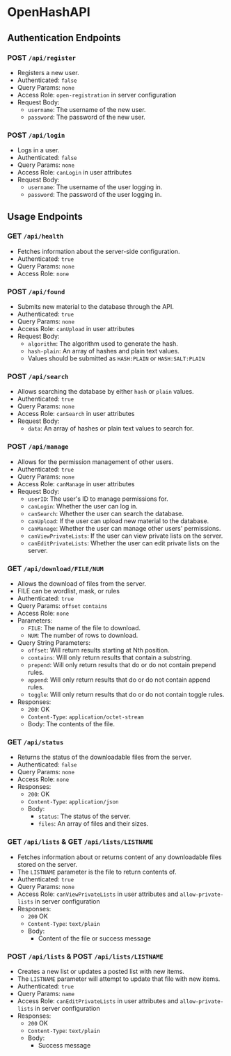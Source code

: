 # OpenHashAPI

## Authentication Endpoints

### POST `/api/register`
- Registers a new user.
- Authenticated: `false`
- Query Params: `none`
- Access Role: `open-registration` in server configuration 
- Request Body:
    * `username`: The username of the new user.
    * `password`: The password of the new user.
### POST `/api/login`
- Logs in a user.
- Authenticated: `false`
- Query Params: `none`
- Access Role: `canLogin` in user attributes 
- Request Body:
    * `username`: The username of the user logging in.
    * `password`: The password of the user logging in.

## Usage Endpoints

### GET `/api/health`
- Fetches information about the server-side configuration.
- Authenticated: `true`
- Query Params: `none`
- Access Role: `none` 
### POST `/api/found`
- Submits new material to the database through the API.
- Authenticated: `true`
- Query Params: `none`
- Access Role: `canUpload` in user attributes 
- Request Body:
    * `algorithm`: The algorithm used to generate the hash.
    * `hash-plain`: An array of hashes and plain text values.
    * Values should be submitted as `HASH:PLAIN` or `HASH:SALT:PLAIN`
### POST `/api/search`
- Allows searching the database by either `hash` or `plain` values.
- Authenticated: `true`
- Query Params: `none`
- Access Role: `canSearch` in user attributes 
- Request Body:
    * `data`: An array of hashes or plain text values to search for.
### POST `/api/manage`
- Allows for the permission management of other users.
- Authenticated: `true`
- Query Params: `none`
- Access Role: `canManage` in user attributes 
- Request Body:
    * `userID`: The user's ID to manage permissions for.
    * `canLogin`: Whether the user can log in.
    * `canSearch`: Whether the user can search the database.
    * `canUpload`: If the user can upload new material to the database.
    * `canManage`: Whether the user can manage other users' permissions.
    * `canViewPrivateLists`: If the user can view private lists on the server.
    * `canEditPrivateLists`: Whether the user can edit private lists on the server.
### GET `/api/download/FILE/NUM`
- Allows the download of files from the server.
- FILE can be wordlist, mask, or rules
- Authenticated: `true`
- Query Params: `offset` `contains`
- Access Role: `none` 
- Parameters:
    * `FILE`: The name of the file to download.
    * `NUM`: The number of rows to download.
- Query String Parameters:
    * `offset`: Will return results starting at Nth position.
    * `contains`: Will only return results that contain a substring.
    * `prepend`: Will only return results that do or do not contain prepend rules.
    * `append`: Will only return results that do or do not contain append rules.
    * `toggle`: Will only return results that do or do not contain toggle rules.
- Responses:
    * `200`: OK
    * `Content-Type`: `application/octet-stream`
    * Body: The contents of the file.
### GET `/api/status`
- Returns the status of the downloadable files from the server.
- Authenticated: `false`
- Query Params: `none`
- Access Role: `none` 
- Responses:
    * `200`: OK
    * `Content-Type`: `application/json`
    * Body:
        * `status`: The status of the server.
        * `files`: An array of files and their sizes.

### GET `/api/lists` & GET `/api/lists/LISTNAME`
- Fetches information about or returns content of any downloadable files stored on the server.
- The `LISTNAME` parameter is the file to return contents of.
- Authenticated: `true`
- Query Params: `none`
- Access Role: `canViewPrivateLists` in user attributes and `allow-private-lists` in server configuration
- Responses:
    * `200` OK
    * `Content-Type`: `text/plain`
    * Body:
        * Content of the file or success message

### POST `/api/lists` & POST `/api/lists/LISTNAME`
- Creates a new list or updates a posted list with new items. 
- The `LISTNAME` parameter will attempt to update that file with new items.
- Authenticated: `true`
- Query Params: `name`
- Access Role: `canEditPrivateLists` in user attributes and `allow-private-lists` in server configuration
- Responses:
    * `200` OK
    * `Content-Type`: `text/plain`
    * Body:
         * Success message
